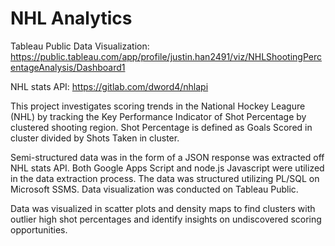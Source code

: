 # NHL Analytics

Tableau Public Data Visualization: https://public.tableau.com/app/profile/justin.han2491/viz/NHLShootingPercentageAnalysis/Dashboard1

NHL stats API: https://gitlab.com/dword4/nhlapi

This project investigates scoring trends in the National Hockey Leagure (NHL) by tracking the Key Performance Indicator of Shot Percentage by clustered shooting region. Shot Percentage is defined as Goals Scored in cluster divided by Shots Taken in cluster.

Semi-structured data was in the form of a JSON response was extracted off NHL stats API. Both Google Apps Script and node.js Javascript were utilized in the data extraction process. The data was structured utilizing PL/SQL on Microsoft SSMS. Data visualization was conducted on Tableau Public. 

Data was visualized in scatter plots and density maps to find clusters with outlier high shot percentages and identify insights on undiscovered scoring opportunities.






